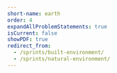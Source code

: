 ```yaml
---
short-name: earth
order: 4
expandAllProblemStatements: true
isCurrent: false
showPDF: true
redirect_from:
  - /sprints/built-environment/
  - /sprints/natural-environment/
---
```

